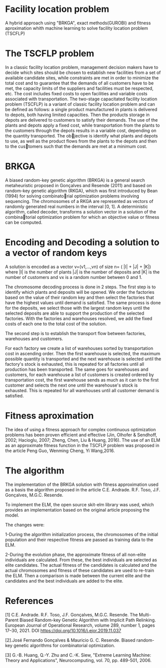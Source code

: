 # Facility location problem 
A hybrid approach using "BRKGA", exact methods(GUROBI) and fitness aproximation whith machine learning to solve facility location problem (TSCFLP)

# The TSCFLP problem

In a classic facility location problem, management decision makers have to decide which sites should be chosen to establish new facilities from a set of available candidate sites, while constraints are met in order to minimize the total cost and to guarantee that the demands of all customers have to be met, the capacity limits of the suppliers and facilities must be respected, etc. The cost includes fixed costs to open facilities and variable costs associated with transportation. The two-stage capacitated facility location problem (TSCFLP) is a variant of classic facility location problem and can be defined as follows: a single product manufactured in plants is delivered to depots, both having limited capacities. Then the products storage in depots are delivered to customers to satisfy their demands. The use of the plants and depots apply a fixed cost, while transportation from the plants to the customers through the depots results in a variable cost, depending on the quantity transported. The objective is identify what plants and depots to use, as well as the product flows from the plants to the depots and then to the customers such that the demands are met at a minimum cost.

# BRKGA 

A biased random-key genetic algorithm (BRKGA) is a general search metaheuristic proposed in Gonçalves and Resende (2011) and based on random-key genetic algorithm (RKGA), which was first introduced by Bean (1994) for solving combinatorial optimization problems involving sequencing. The chromosomes of a RKGA are represented as vectors of randomly generated real numbers in the interval [0, 1]. A deterministic algorithm, called decoder, transforms a solution vector in a solution of the combinatorial optimization problem for which an objective value or fitness can be computed.

# Encoding and Decoding a solution to a vector of random keys

A solution is encoded as a vector v=(v1,...,vn) of size n= ( |I| + |J| + |K|) where |I| is the number of plants |J| is the number of deposits and |K| is the number of customers and vx is a random number between 0 and 1.

The chromosome decoding process is done in 2 steps. The first step is to identify which plants and deposits will be opened. We order the factories based on the value of their random key and then select the factories that have the highest values until demand is satisfied. The same process is done for the deposits, we select those with the largest random keys until the selected deposits are able to support the production of the selected factories. With the factories and warehouses resolved, we add the fixed costs of each one to the total cost of the solution.

The second step is to establish the transport flow between factories, warehouses and customers.

For each factory we create a list of warehouses sorted by transportation cost in ascending order. Then the first warehouse is selected, the maximum possible quantity is transported and the next warehouse is selected until the factory's stock is exhausted, this is repeated for all factories until all production has been transported. The same goes for warehouses and customers, for each warehouse a list of customers is created ordered by transportation cost, the first warehouse sends as much as it can to the first customer and selects the next one until the warehouse's stock is exhausted. This is repeated for all warehouses until all customer demand is satisfied.

# Fitness aproximation 

The idea of using a fitness approach for complex continuous optimization problems has been proven efficient and effective (Jin, Olhofer & Sendhoff, 2002; Hacioglu, 2007; Zheng, Chen, Liu & Huang,
2016). The use of an ELM as an approximate fitness function in the TSCFLP problem was proposed in the article Peng Guo, Wenming Cheng, Yi Wang,2016.

# The algorithm 

The implementation of the BRKGA solution with fitness approximation used as a basis the algorithm proposed in the article C.E. Andrade. R.F. Toso, J.F. Gonçalves, M.G.C. Resende.

To implement the ELM, the open source skit-elm library was used, which provides an implementation based on the original article proposing the model.

The changes were:

1-During the algorithm initialization process, the chromosomes of the initial population and their respective fitness are passed as training data to the ELM.

2-During the evolution phase, the approximate fitness of all non-elite individuals are calculated. From these, the best individuals are selected as elite candidates. The actual fitness of the candidates is calculated and the actual chromosomes and fitness of these candidates are used to re-train the ELM. Then a comparison is made between the current elite and the candidates and the best individuals are added to the elite.




# References

[1] C.E. Andrade. R.F. Toso, J.F. Gonçalves, M.G.C. Resende. 
The Multi-Parent Biased Random-key Genetic Algorithm with Implicit Path Relinking.
European Journal of Operational Research, volume 289, number 1, pages 17–30, 2021. DOI https://doi.org/10.1016/j.ejor.2019.11.037

[2].José Fernando Gonçalves & Mauricio G. C. Resende. Biased random-key genetic algorithms for combinatorial optimization.

[3] G.-B. Huang, Q.-Y. Zhu and C.-K. Siew, "Extreme Learning Machine:
          Theory and Applications", Neurocomputing, vol. 70, pp. 489-501,
          2006.
          
